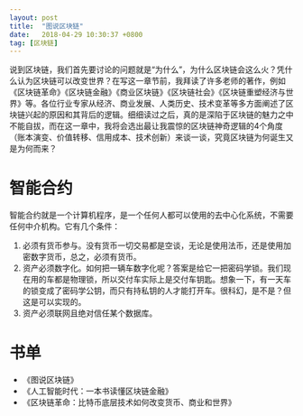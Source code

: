 ```yaml
---
layout: post
title:  "图说区块链"
date:   2018-04-29 10:30:37 +0800
tag: [区块链]
---
```


说到区块链，我们首先要讨论的问题就是“为什么”，为什么区块链会这么火？凭什么认为区块链可以改变世界？在写这一章节前，我拜读了许多老师的著作，例如《区块链革命》《区块链金融》《商业区块链》《区块链社会》《区块链重塑经济与世界》等。各位行业专家从经济、商业发展、人类历史、技术变革等多方面阐述了区块链兴起的原因和其背后的逻辑。细细读过之后，真的是深陷于区块链的魅力之中不能自拔，而在这一章中，我将会选出最让我震惊的区块链神奇逻辑的4个角度（账本演变、价值转移、信用成本、技术创新）来谈一谈，究竟区块链为何诞生又是为何而来？

# 智能合约

智能合约就是一个计算机程序，是一个任何人都可以使用的去中心化系统，不需要任何中介机构。它有几个条件： 

1. 必须有货币参与。没有货币一切交易都是空谈，无论是使用法币，还是使用加密数字货币，总之，必须有货币。 
2. 资产必须数字化。如何把一辆车数字化呢？答案是给它一把密码学锁。我们现在用的车都是物理锁，所以交付车实际上是交付车钥匙。想象一下，有一天车的锁变成了密码学公钥，而只有持私钥的人才能打开车。很科幻，是不是？但这是可以实现的。 
3. 资产必须联网且绝对信任某个数据库。 

# 书单

 - 《图说区块链》
 - 《人工智能时代：一本书读懂区块链金融》
 - 《区块链革命：比特币底层技术如何改变货币、商业和世界》